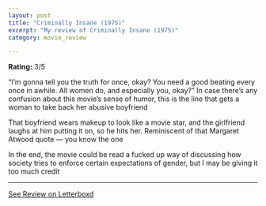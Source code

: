 ```yaml
---
layout: post
title: "Criminally Insane (1975)"
excerpt: "My review of Criminally Insane (1975)"
category: movie_review

---
```


**Rating:** 3/5

“I’m gonna tell you the truth for once, okay? You need a good beating every once in awhile. All women do, and especially you, okay?” In case there’s any confusion about this movie’s sense of humor, this is the line that gets a woman to take back her abusive boyfriend

That boyfriend wears makeup to look like a movie star, and the girlfriend laughs at him putting it on, so he hits her. Reminiscent of that Margaret Atwood quote — you know the one

In the end, the movie could be read a fucked up way of discussing how society tries to enforce certain expectations of gender, but I may be giving it too much credit

<hr>

[See Review on Letterboxd](https://boxd.it/3Taxgv)

